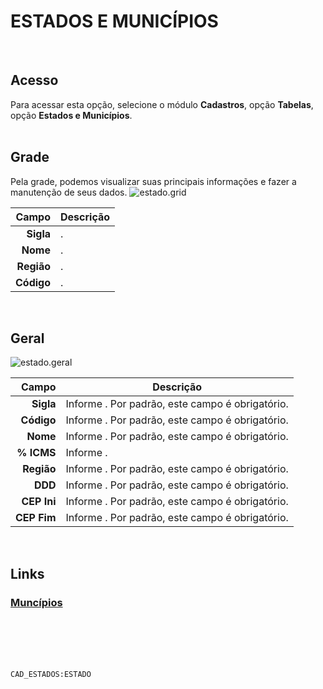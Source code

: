 # ESTADOS E MUNICÍPIOS
<br>

## Acesso
Para acessar esta opção, selecione o módulo **Cadastros**, opção **Tabelas**, opção **Estados e Municípios**.
<br>
<br>

## Grade
Pela grade, podemos visualizar suas principais informações e fazer a manutenção de seus dados.
![estado.grid](https://raw.githubusercontent.com/netforcews/docs-siscom/master/cadastros/imagens/estado.grid.png)

Campo | Descrição
--:|---
**Sigla** | .
**Nome** | .
**Região** | .
**Código** | .
<br>

## Geral
![estado.geral](https://raw.githubusercontent.com/netforcews/docs-siscom/master/cadastros/imagens/estado.geral.png)

Campo | Descrição
--:|---
**Sigla** | Informe . Por padrão, este campo é obrigatório.
**Código** | Informe . Por padrão, este campo é obrigatório.
**Nome** | Informe . Por padrão, este campo é obrigatório.
**% ICMS** | Informe .
**Região** | Informe . Por padrão, este campo é obrigatório.
**DDD** | Informe . Por padrão, este campo é obrigatório.
**CEP Ini** | Informe . Por padrão, este campo é obrigatório.
**CEP Fim** | Informe . Por padrão, este campo é obrigatório.
<br>

## Links
### [Muncípios](/geral/municipio.md)
<br>
<br>
<br>
<br>

```CAD_ESTADOS:ESTADO```
